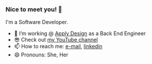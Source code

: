 ### Nice to meet you! 👋

I'm a Software Developer.

- 🔭 I’m working @ [Apply Design](https://www.applydesign.io/) as a Back End Engineer
- 😎 Check out [my YouTube channel](https://www.youtube.com/channel/UCgCXsh9yyBZbWVc9uBI8Ffg)
- 📫 How to reach me: [e-mail](mailto:hilla.sh@gmail.com), [linkedin](https://www.linkedin.com/in/hillash/)
- 😄 Pronouns: She, Her

